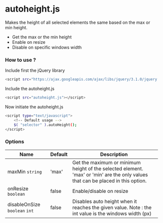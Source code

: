 # autoheight.js

Makes the height of all selected elements the same based on the max or min height.
    
  - Get the max or the min height
  - Enable on resize
  - Disable on specific windows width

### How to use ?

Include first the jQuery library
```sh
<script src="https://ajax.googleapis.com/ajax/libs/jquery/3.1.0/jquery.min.js"></script>
```

Include the autoheight.js
```sh
<script src="autoheight.js"></script>
```

Now initiate the autoheight.js
```sh
<script type="text/javascript">
    <!-- Default usage -->
    $( "selector" ).autoHeight();
</script>
```

### Options

| Name | Default | Description |
| ------ | ------ | ------ |
| maxMin `string` | 'max'  | Get the maximum or minimum height of the selected element. 'max' or 'min' are the only values that can be placed in this option. |
| onResize `boolean` | false | Enable/disable on resize |
| disableOnSize `boolean` `int` | false | Disables auto height when it reaches the given value. Note : the int value is the windows width (px) |